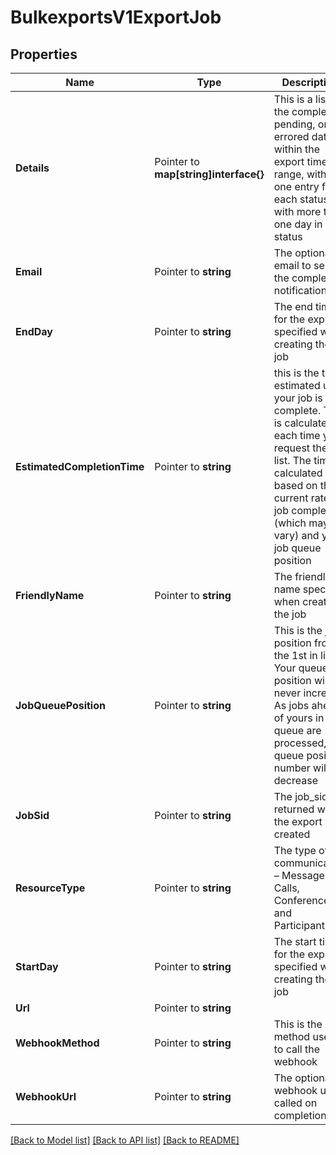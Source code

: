 # BulkexportsV1ExportJob

## Properties
Name | Type | Description | Notes
------------ | ------------- | ------------- | -------------
**Details** | Pointer to **map[string]interface{}** | This is a list of the completed, pending, or errored dates within the export time range, with one entry for each status with more than one day in that status |
**Email** | Pointer to **string** | The optional email to send the completion notification to |
**EndDay** | Pointer to **string** | The end time for the export specified when creating the job |
**EstimatedCompletionTime** | Pointer to **string** | this is the time estimated until your job is complete. This is calculated each time you request the job list. The time is calculated based on the current rate of job completion (which may vary) and your job queue position |
**FriendlyName** | Pointer to **string** | The friendly name specified when creating the job |
**JobQueuePosition** | Pointer to **string** | This is the job position from the 1st in line. Your queue position will never increase. As jobs ahead of yours in the queue are processed, the queue position number will decrease |
**JobSid** | Pointer to **string** | The job_sid returned when the export was created |
**ResourceType** | Pointer to **string** | The type of communication – Messages, Calls, Conferences, and Participants |
**StartDay** | Pointer to **string** | The start time for the export specified when creating the job |
**Url** | Pointer to **string** |  |
**WebhookMethod** | Pointer to **string** | This is the method used to call the webhook |
**WebhookUrl** | Pointer to **string** | The optional webhook url called on completion |

[[Back to Model list]](../README.md#documentation-for-models) [[Back to API list]](../README.md#documentation-for-api-endpoints) [[Back to README]](../README.md)



